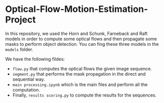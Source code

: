 # Optical-Flow-Motion-Estimation-Project

In this repository, we used the Horn and Schunk, Farneback and Raft models in order to compute some optical flows and then propagate some masks to perform object detection.
You can fing these three models in the `models` folder.

We have the following fildes:
- `flow.py` that computes the optical flows the given image sequence.
- `segment.py` that performs the mask propagation in the direct and sequential way.
- `main processing.ipynb` which is the main files and perform all the computation.
- Finally, `results scoring.py` to compute the results for the sequences.

